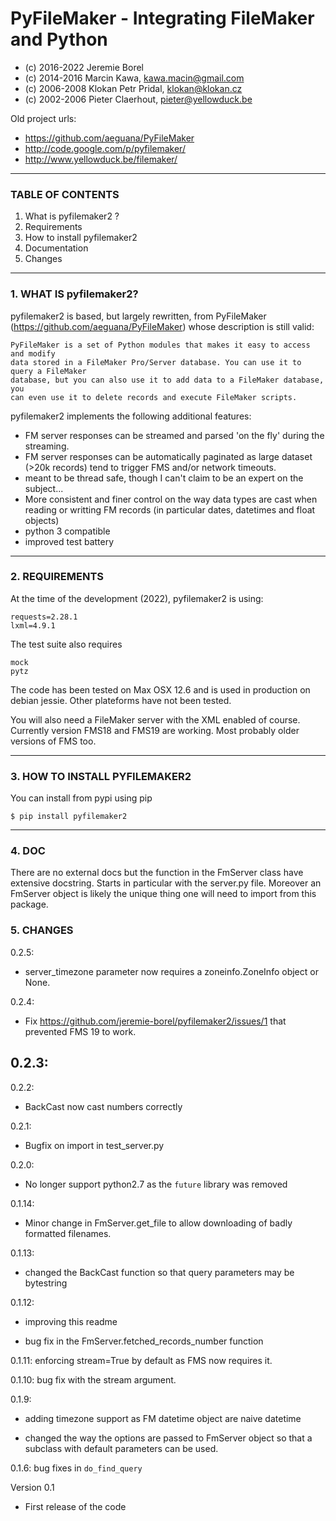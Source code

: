 # PyFileMaker - Integrating FileMaker and Python
* (c) 2016-2022 Jeremie Borel
* (c) 2014-2016 Marcin Kawa, kawa.macin@gmail.com
* (c) 2006-2008 Klokan Petr Pridal, klokan@klokan.cz
* (c) 2002-2006 Pieter Claerhout, pieter@yellowduck.be

Old project urls:

* https://github.com/aeguana/PyFileMaker
* http://code.google.com/p/pyfilemaker/
* http://www.yellowduck.be/filemaker/

-------------------------------------------------------------------------------

### TABLE OF CONTENTS

1. What is pyfilemaker2 ?
2. Requirements
3. How to install pyfilemaker2
4. Documentation
5. Changes

-------------------------------------------------------------------------------
### 1. WHAT IS pyfilemaker2?

pyfilemaker2 is based, but largely rewritten, from PyFileMaker 
(https://github.com/aeguana/PyFileMaker) whose description is still valid:

```
PyFileMaker is a set of Python modules that makes it easy to access and modify
data stored in a FileMaker Pro/Server database. You can use it to query a FileMaker
database, but you can also use it to add data to a FileMaker database, you
can even use it to delete records and execute FileMaker scripts.
```

pyfilemaker2 implements the following additional features:
- FM server responses can be streamed and parsed 'on the fly' during the streaming. 
- FM server responses can be automatically paginated as large dataset (>20k records) 
  tend to trigger FMS and/or network timeouts.
- meant to be thread safe, though I can't claim to be an expert on the subject...
- More consistent and finer control on the way data types are cast when reading or 
  writting FM records (in particular dates, datetimes and float objects)
- python 3 compatible
- improved test battery

----

### 2. REQUIREMENTS

At the time of the development (2022), pyfilemaker2 is using:

```
requests=2.28.1
lxml=4.9.1
```

The test suite also requires

```
mock
pytz
```

The code has been tested on Max OSX 12.6 and is used in production on 
debian jessie. Other plateforms have not been tested.

You will also need a FileMaker server with the XML enabled of course.
Currently version FMS18 and FMS19 are working. Most probably older versions
of FMS too.

----

### 3. HOW TO INSTALL PYFILEMAKER2

You can install from pypi using pip

```
$ pip install pyfilemaker2
```

---

### 4. DOC

There are no external docs but the function in the FmServer class have
extensive docstring. Starts in particular with the server.py file. Moreover an
FmServer object is likely the unique thing one will need to import from this
package.

### 5. CHANGES

0.2.5:
- server_timezone parameter now requires a zoneinfo.ZoneInfo object or None.

0.2.4:
- Fix https://github.com/jeremie-borel/pyfilemaker2/issues/1 that prevented FMS 19 to work.

0.2.3:
- 

0.2.2:

- BackCast now cast numbers correctly

0.2.1:

- Bugfix on import in test_server.py


0.2.0:

- No longer support python2.7 as the `future` library was removed

0.1.14:

- Minor change in FmServer.get_file to allow downloading of 
  badly formatted filenames.

0.1.13:

- changed the BackCast function so that query parameters may be
  bytestring 

0.1.12: 

- improving this readme

- bug fix in the FmServer.fetched_records_number function

0.1.11: enforcing stream=True by default as FMS now requires it.

0.1.10: bug fix with the stream argument.

0.1.9: 

- adding timezone support as FM datetime object are naive datetime

- changed the way the options are passed to FmServer object
         so that a subclass with default
         parameters can be used.
         
0.1.6: bug fixes in `do_find_query`

Version 0.1
 - First release of the code
